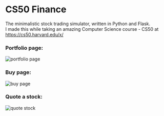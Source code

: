 # CS50 Finance
The minimalistic stock trading simulator, written in Python and Flask.</br>
I made this while taking an amazing Computer Science course - CS50 at https://cs50.harvard.edu/x/

### Portfolio page:
![portfolio page](https://user-images.githubusercontent.com/55061979/90394579-92764a80-e09b-11ea-969c-ba18445763b7.png)

### Buy page:
![buy page](https://user-images.githubusercontent.com/55061979/90394697-cb162400-e09b-11ea-9171-cf8095777474.png)

### Quote a stock:
![quote stock](https://user-images.githubusercontent.com/55061979/90394786-f436b480-e09b-11ea-8bf6-eaae703808c6.png)

